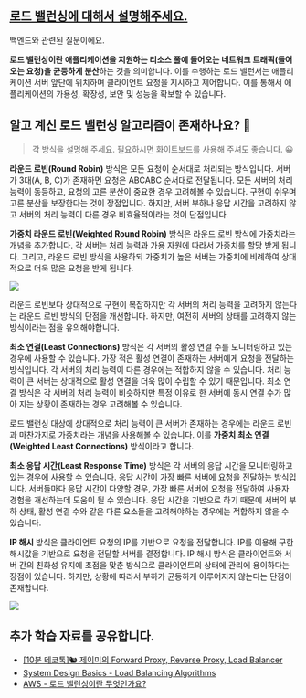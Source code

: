 ## [로드 밸런싱에 대해서 설명해주세요.](https://www.maeil-mail.kr/question/115)

백엔드와 관련된 질문이에요.

**로드 밸런싱이란 애플리케이션을 지원하는 리소스 풀에 들어오는 네트워크 트래픽(들어오는 요청)을 균등하게 분산**하는 것을 의미합니다. 이를 수행하는 로드 밸런서는 애플리케이션 서버 앞단에 위치하며 클라이언트 요청을 지시하고 제어합니다. 이를 통해서 애플리케이션의 가용성, 확장성, 보안 및 성능을 확보할 수 있습니다.

## 알고 계신 로드 밸런싱 알고리즘이 존재하나요? 🤔

> 각 방식을 설명해 주세요. 필요하시면 화이트보드를 사용해 주셔도 좋습니다. 😀

**라운드 로빈(Round Robin)** 방식은 모든 요청이 순서대로 처리되는 방식입니다. 서버가 3대(A, B, C)가 존재하면 요청은 ABCABC 순서대로 전달됩니다. 모든 서버의 처리 능력이 동등하고, 요청의 고른 분산이 중요한 경우 고려해볼 수 있습니다. 구현이 쉬우며 고른 분산을 보장한다는 것이 장점입니다. 하지만, 서버 부하나 응답 시간을 고려하지 않고 서버의 처리 능력이 다른 경우 비효율적이라는 것이 단점입니다.

**가중치 라운드 로빈(Weighted Round Robin)** 방식은 라운드 로빈 방식에 가중치라는 개념을 추가합니다. 각 서버는 처리 능력과 가용 자원에 따라서 가중치를 할당 받게 됩니다. 그리고, 라운드 로빈 방식을 사용하되 가중치가 높은 서버는 가중치에 비례하여 상대적으로 더욱 많은 요청을 받게 됩니다.

![](https://github.com/user-attachments/assets/84507a0d-0526-43a1-850d-94cd6aaa3247)

라운드 로빈보다 상대적으로 구현이 복잡하지만 각 서버의 처리 능력을 고려하지 않는다는 라운드 로빈 방식의 단점을 개선합니다. 하지만, 여전히 서버의 상태를 고려하지 않는 방식이라는 점을 유의해야합니다.

**최소 연결(Least Connections)** 방식은 각 서버의 활성 연결 수를 모니터링하고 있는 경우에 사용할 수 있습니다. 가장 적은 활성 연결이 존재하는 서버에게 요청을 전달하는 방식입니다. 각 서버의 처리 능력이 다른 경우에는 적합하지 않을 수 있습니다. 처리 능력이 큰 서버는 상대적으로 활성 연결을 더욱 많이 수립할 수 있기 때문입니다. 최소 연결 방식은 각 서버의 처리 능력이 비슷하지만 특정 이유로 한 서버에 동시 연결 수가 많아 지는 상황이 존재하는 경우 고려해볼 수 있습니다.

로드 밸런싱 대상에 상대적으로 처리 능력이 큰 서버가 존재하는 경우에는 라운드 로빈과 마찬가지로 가중치라는 개념을 사용해볼 수 있습니다. 이를 **가중치 최소 연결(Weighted Least Connections)** 방식이라고 합니다.

**최소 응답 시간(Least Response Time)** 방식은 각 서버의 응답 시간을 모니터링하고 있는 경우에 사용할 수 있습니다. 응답 시간이 가장 빠른 서버에 요청을 전달하는 방식입니다. 서버들마다 응답 시간이 다양할 경우, 가장 빠른 서버에 요청을 전달하여 사용자 경험을 개선하는데 도움이 될 수 있습니다. 응답 시간을 기반으로 하기 때문에 서버의 부하 상태, 활성 연결 수와 같은 다른 요소들을 고려해야하는 경우에는 적합하지 않을 수 있습니다.

**IP 해시** 방식은 클라이언트 요청의 IP를 기반으로 요청을 전달합니다. IP를 이용해 구한 해시값을 기반으로 요청을 전달할 서버를 결정합니다. IP 해시 방식은 클라이언트와 서버 간의 친화성 유지에 초점을 맞춘 방식으로 클라이언트의 상태에 관리에 용이하다는 장점이 있습니다. 하지만, 상황에 따라서 부하가 균등하게 이루어지지 않는다는 단점이 존재합니다.

![](https://github.com/user-attachments/assets/41e4416f-e91c-4f04-8243-fa8bfa64eea4)

## 추가 학습 자료를 공유합니다.

- [[10분 테코톡]🐿 제이미의 Forward Proxy, Reverse Proxy, Load Balancer](https://youtu.be/YxwYhenZ3BE?feature=shared)
- [System Design Basics - Load Balancing Algorithms](https://dev.to/somadevtoo/system-design-basics-load-balancing-algorithms-2559)
- [AWS - 로드 밸런싱이란 무엇인가요?](https://aws.amazon.com/ko/what-is/load-balancing/)